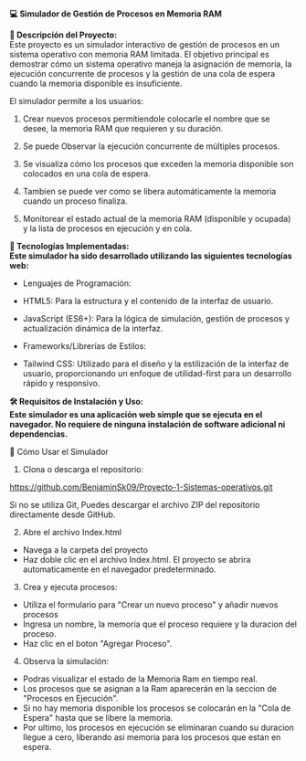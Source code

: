 __💻 Simulador de Gestión de Procesos en Memoria RAM__

__📝 Descripción del Proyecto:__    
Este proyecto es un simulador interactivo de gestión de procesos en un sistema operativo con memoria RAM limitada. El objetivo principal es demostrar cómo un sistema operativo maneja la asignación de memoria, la ejecución concurrente de procesos y la gestión de una cola de espera cuando la memoria disponible es insuficiente.

El simulador permite a los usuarios:  

1) Crear nuevos procesos permitiendole colocarle el nombre que se desee, la memoria RAM que requieren y su duración.

2) Se puede Observar la ejecución concurrente de múltiples procesos.

3) Se visualiza cómo los procesos que exceden la memoria disponible son colocados en una cola de espera.

4) Tambien se puede ver como se libera automáticamente la memoria cuando un proceso finaliza.

5) Monitorear el estado actual de la memoria RAM (disponible y ocupada) y la lista de procesos en ejecución y en cola.

__🚀 Tecnologías Implementadas:  
Este simulador ha sido desarrollado utilizando las siguientes tecnologías web:__

- Lenguajes de Programación:

- HTML5: Para la estructura y el contenido de la interfaz de usuario.

- JavaScript (ES6+): Para la lógica de simulación, gestión de procesos y actualización dinámica de la interfaz.

- Frameworks/Librerías de Estilos:

- Tailwind CSS: Utilizado para el diseño y la estilización de la interfaz de usuario, proporcionando un enfoque de utilidad-first para un desarrollo rápido y responsivo.

__🛠️ Requisitos de Instalación y Uso:  
Este simulador es una aplicación web simple que se ejecuta en el navegador. No requiere de ninguna instalación de software adicional ni dependencias.__ 

🚀 Cómo Usar el Simulador
1. Clona o descarga el repositorio:

https://github.com/BenjaminSk09/Proyecto-1-Sistemas-operativos.git

Si no se utiliza Git, Puedes descargar el archivo ZIP del repositorio directamente desde GitHub.

2. Abre el archivo Index.html
 - Navega a la carpeta del proyecto 
 - Haz doble clic en el archivo Index.html. El proyecto se abrira automaticamente en el navegador predeterminado.

3. Crea y ejecuta procesos: 
 - Utiliza el formulario para "Crear un nuevo proceso" y añadir nuevos procesos
 - Ingresa un nombre, la memoria que el proceso requiere y la duracion del proceso.
 - Haz clic en el boton "Agregar Proceso".

4. Observa la simulación:
 - Podras visualizar el estado de la Memoria Ram en tiempo real.
 - Los procesos que se asignan a la Ram aparecerán en la seccion de "Procesos en Ejecución".
 - Si no hay memoria disponible los procesos se colocarán en la "Cola de Espera" hasta que se libere la memoria.
 - Por ultimo, los procesos en ejecución se eliminaran cuando su duracion llegue a cero, liberando asi memoria para los procesos que estan en espera.